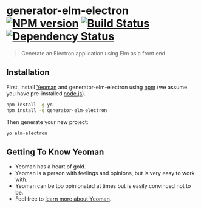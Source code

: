 # generator-elm-electron [![NPM version][npm-image]][npm-url] [![Build Status][travis-image]][travis-url] [![Dependency Status][daviddm-image]][daviddm-url]
> Generate an Electron application using Elm as a front end

## Installation

First, install [Yeoman](http://yeoman.io) and generator-elm-electron using [npm](https://www.npmjs.com/) (we assume you have pre-installed [node.js](https://nodejs.org/)).

```bash
npm install -g yo
npm install -g generator-elm-electron
```

Then generate your new project:

```bash
yo elm-electron
```

## Getting To Know Yeoman

 * Yeoman has a heart of gold.
 * Yeoman is a person with feelings and opinions, but is very easy to work with.
 * Yeoman can be too opinionated at times but is easily convinced not to be.
 * Feel free to [learn more about Yeoman](http://yeoman.io/).


[npm-image]: https://badge.fury.io/js/generator-elm-electron.svg
[npm-url]: https://npmjs.org/package/generator-elm-electron
[travis-image]: https://travis-ci.org/adriantoine/generator-elm-electron.svg?branch=master
[travis-url]: https://travis-ci.org/adriantoine/generator-elm-electron
[daviddm-image]: https://david-dm.org/adriantoine/generator-elm-electron.svg?theme=shields.io
[daviddm-url]: https://david-dm.org/adriantoine/generator-elm-electron
